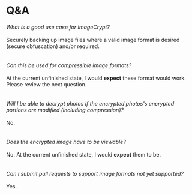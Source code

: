 # Q&A
*What is a good use case for ImageCrypt?*\
\
Securely backing up image files where a valid image format is desired (secure obfuscation) and/or required.\
\
\
*Can this be used for compressible image formats?*\
\
At the current unfinished state, I would **expect** these format would work.\
Please review the next question.\
\
\
*Will I be able to decrypt photos if the encrypted photos's encrypted portions are modified (including compression)?*\
\
No.\
\
\
*Does the encrypted image have to be viewable?*\
\
No. At the current unfinished state, I would **expect** them to be.\
\
\
*Can I submit pull requests to support image formats not yet supported?*\
\
Yes.
